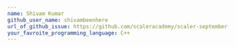 ```yaml
---
name: Shivam Kumar
github_user_name: shivambeenhere
url_of_github_issue: https://github.com/scaleracademy/scaler-september-open-source-challenge/issues/253
your_favroite_programming_language: C++
---
```

